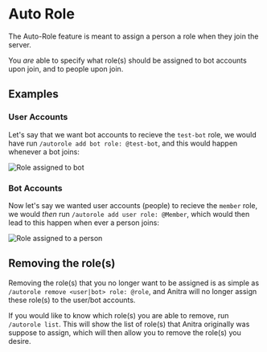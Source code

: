 # Auto Role

The Auto-Role feature is meant to assign a person a role when they join the server.

You *are* able to specify what role(s) should be assigned to bot accounts upon join, and to people upon join.

## Examples

### User Accounts

Let's say that we want bot accounts to recieve the `test-bot` role, we would have run `/autorole add bot role: @test-bot`, and this would happen whenever a bot joins:

![Role assigned to bot](../assets/bot_join.png)

### Bot Accounts

Now let's say we wanted user accounts (people) to recieve the `member` role, we would _then_ run `/autorole add user role: @Member`, which would then lead to this happen when ever a person joins:

![Role assigned to a person](../assets/user_join.png)

## Removing the role(s)

Removing the role(s) that you no longer want to be assigned is as simple as `/autorole remove <user|bot> role: @role`, and Anitra will no longer assign these role(s) to the user/bot accounts.

If you would like to know which role(s) you are able to remove, run `/autorole list`. This will show the list of role(s) that Anitra originally was suppose to assign, which will then allow you to remove the role(s) you desire.
